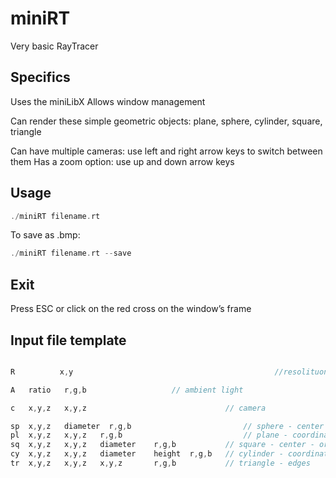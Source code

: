 # miniRT
Very basic RayTracer

## Specifics

Uses the miniLibX
Allows window management

Can render these simple geometric objects: plane, sphere, cylinder, square, triangle

Can have multiple cameras: use left and right arrow keys to switch between them
Has a zoom option: use up and down arrow keys

## Usage

```c
./miniRT filename.rt
```
To save as .bmp:

```c
./miniRT filename.rt --save
```

## Exit

Press ESC or click on the red cross on the window’s frame

## Input file template

```c

R          x,y                                             //resolituon

A	ratio	r,g,b 					// ambient light

c	x,y,z	x,y,z 		                        // camera

sp	x,y,z	diameter  r,g,b                         // sphere - center
pl	x,y,z	x,y,z	r,g,b                           // plane - coordinates - orientation vector
sq	x,y,z	x,y,z	diameter	r,g,b           // square - center - orientation vector
cy	x,y,z	x,y,z	diameter	height	r,g,b   // cylinder - coordinates - orientation vector
tr	x,y,z	x,y,z	x,y,z		r,g,b           // triangle - edges

```

